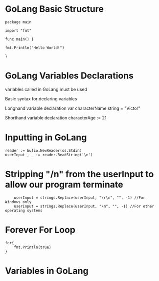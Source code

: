 # GoLang Basic Structure

    package main

    import "fmt"

    func main() {

    fmt.Println("Hello World!") 
    
    }

# GoLang Variables Declarations
variables called in GoLang must be used

Basic syntax for declaring variables

Longhand variable declaration
    var characterName string = "Victor"

Shorthand variable declaration
    characterAge := 21

# Inputting in GoLang

    reader := bufio.NewReader(os.Stdin)
    userInput , _ := reader.ReadString('\n')


# Stripping "/n" from the userInput to allow our program terminate

		userInput = strings.Replace(userInput, "\r\n", "", -1) //For Windows only
		userInput = strings.Replace(userInput, "\n", "", -1) //For other operating systems

# Forever For Loop
    for{
        fmt.Println(true)
    }

# Variables in GoLang